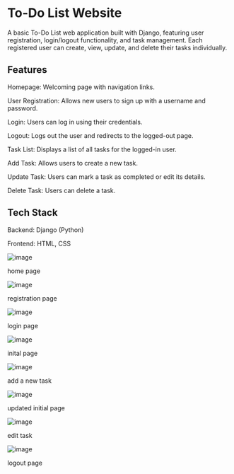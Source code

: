 # To-Do List Website

A basic To-Do List web application built with Django, featuring user registration, login/logout functionality, and task management. Each registered user can create, view, update, and delete their tasks individually.

## Features

Homepage: Welcoming page with navigation links.

User Registration: Allows new users to sign up with a username and password.

Login: Users can log in using their credentials.

Logout: Logs out the user and redirects to the logged-out page.

Task List: Displays a list of all tasks for the logged-in user.

Add Task: Allows users to create a new task.

Update Task: Users can mark a task as completed or edit its details.

Delete Task: Users can delete a task.

## Tech Stack
Backend: Django (Python)

Frontend: HTML, CSS 


![image](https://github.com/user-attachments/assets/54b57401-3f0c-46f5-94ed-061ffd4517e0)

home page

![image](https://github.com/user-attachments/assets/f9d69d41-218c-42e5-ba57-2adca71eb445)

registration page

![image](https://github.com/user-attachments/assets/1ea4efd1-7b7f-4f03-903a-bcbcbf3065b4)

login page

![image](https://github.com/user-attachments/assets/205c7fea-b4e1-4023-aeee-8fa2f70d5baa)

inital page

![image](https://github.com/user-attachments/assets/467017b2-3661-46c8-8a58-678197343a03)

add a new task

![image](https://github.com/user-attachments/assets/fbe93488-a0d1-447f-9e78-5f0687c47ad9)

updated initial page

![image](https://github.com/user-attachments/assets/7273514a-b225-4582-9e42-c8d7510c93d5)

edit task

![image](https://github.com/user-attachments/assets/400d1e6a-1c10-4081-9989-25497989a955)

logout page
